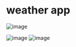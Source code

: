 
# weather app

![image](https://user-images.githubusercontent.com/57454459/179365817-b1db5750-11d2-4dd9-84cf-8b97d4da83a1.png)



![image](https://user-images.githubusercontent.com/57454459/179387844-8ef44055-ae2f-473f-8df9-70d31817a11a.png)
![image](https://user-images.githubusercontent.com/57454459/179387855-19f3381f-0cfe-4ac7-a8c4-0d4046cb85ef.png)
